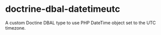 doctrine-dbal-datetimeutc
=========================

A custom Doctine DBAL type to use PHP DateTime object set to the UTC timezone.
